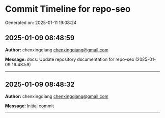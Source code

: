 # Commit Timeline for repo-seo

Generated on: 2025-01-11 19:08:24

## 2025-01-09 08:48:59

**Author:** chenxingqiang <chenxingqiang@gmail.com>

**Message:**
docs: Update repository documentation for repo-seo (2025-01-09 16:48:59)

---

## 2025-01-09 08:48:32

**Author:** chenxingqiang <chenxingqiang@gmail.com>

**Message:**
Initial commit

---
